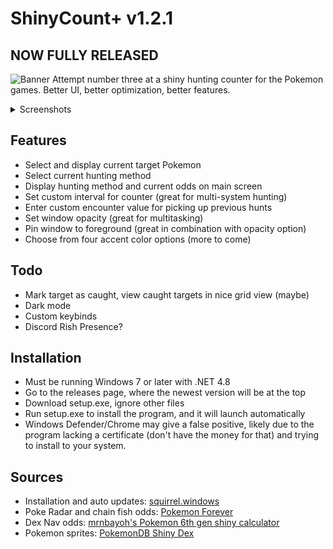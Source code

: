 # ShinyCount+ v1.2.1
## NOW FULLY RELEASED
![Banner](https://i.imgur.com/bS5V0n2.png)
Attempt number three at a shiny hunting counter for the Pokemon games. Better UI, better optimization, better features.

<details>
  <summary>Screenshots</summary>
  
  ![Main screen](https://i.imgur.com/5Oeibhx.png)
  ![Side bar with opacity](https://i.imgur.com/pnL4LcG.png)
  ![Target select](https://i.imgur.com/cjDZqrZ.png)
  ![Method select](https://i.imgur.com/lB1fu9e.png)
</details>

## Features
- Select and display current target Pokemon
- Select current hunting method
- Display hunting method and current odds on main screen
- Set custom interval for counter (great for multi-system hunting)
- Enter custom encounter value for picking up previous hunts
- Set window opacity (great for multitasking)
- Pin window to foreground (great in combination with opacity option)
- Choose from four accent color options (more to come)

## Todo
- Mark target as caught, view caught targets in nice grid view (maybe)
- Dark mode
- Custom keybinds
- Discord Rish Presence?

## Installation
- Must be running Windows 7 or later with .NET 4.8
- Go to the releases page, where the newest version will be at the top
- Download setup.exe, ignore other files
- Run setup.exe to install the program, and it will launch automatically
- Windows Defender/Chrome may give a false positive, likely due to the program lacking a certificate (don't have the money for that) and trying to install to your system.

## Sources
- Installation and auto updates: [squirrel.windows](https://github.com/Squirrel/Squirrel.Windows)
- Poke Radar and chain fish odds: [Pokemon Forever](http://pokemonforever.com/pokeradar.php)
- Dex Nav odds: [mrnbayoh's Pokemon 6th gen shiny calculator](https://mrnbayoh.github.io/pkmn6gen/shiny_calculator/)
- Pokemon sprites: [PokemonDB Shiny Dex](https://pokemondb.net/pokedex/shiny)
